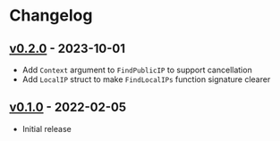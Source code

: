 # Changelog

## [v0.2.0] - 2023-10-01

- Add `Context` argument to `FindPublicIP` to support cancellation
- Add `LocalIP` struct to make `FindLocalIPs` function signature clearer

## [v0.1.0] - 2022-02-05

- Initial release

[Unreleased]: https://github.com/hermannm/ipfinder/compare/v0.2.0...HEAD

[v0.2.0]: https://github.com/hermannm/ipfinder/compare/v0.1.0...v0.2.0

[v0.1.0]: https://github.com/hermannm/ipfinder/compare/4ea0e89...v0.1.0
